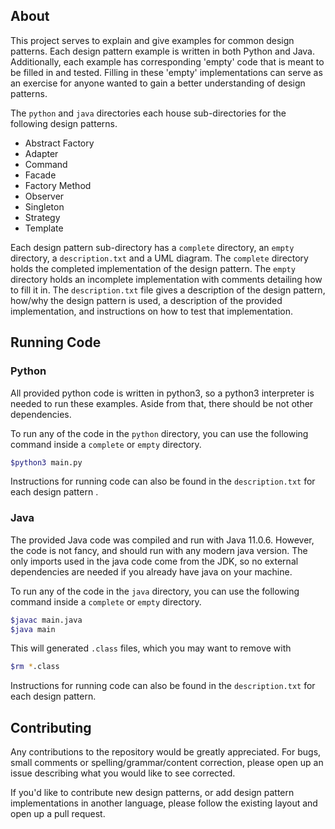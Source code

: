 ## About
This project serves to explain and give examples for common design
patterns. Each design pattern example is written in both Python and Java.
Additionally, each example has corresponding 'empty' code that is meant to be
filled in and tested. Filling in these 'empty' implementations can serve as an
exercise for anyone wanted to gain a better understanding of design patterns.

The `python` and `java` directories each house sub-directories for the following
design patterns.
- Abstract Factory
- Adapter
- Command
- Facade
- Factory Method
- Observer
- Singleton
- Strategy
- Template

Each design pattern sub-directory has a `complete` directory, an `empty`
directory, a `description.txt` and a UML diagram. The `complete` directory holds
the completed implementation of the design pattern. The `empty` directory holds
an incomplete implementation with comments detailing how to fill it in.
The `description.txt` file gives a description of the design pattern, how/why the design pattern is used, a description of the provided implementation, and instructions
on how to test that implementation.

## Running Code
### Python
All provided python code is written in python3, so a python3 interpreter is
needed to run these examples. Aside from that, there should be not other
dependencies.

To run any of the code in the `python` directory, you can use the following
command inside a `complete` or `empty` directory.
```bash
$python3 main.py
```

Instructions for running code can also be found in the `description.txt` for
each design pattern .

### Java
The provided Java code was compiled and run with Java 11.0.6. However, the code
is not fancy, and should run with any modern java version. The only imports used
in the java code come from the JDK, so no external dependencies are needed if
you already have java on your machine.

To run any of the code in the `java` directory, you can use the following
command inside a `complete` or `empty` directory.
```bash
$javac main.java
$java main
```
This will generated `.class` files, which you may want to remove with
```bash
$rm *.class
```

Instructions for running code can also be found in the `description.txt` for
each design pattern.

## Contributing
Any contributions to the repository would be greatly appreciated. For bugs,
small comments or spelling/grammar/content correction, please open up an issue
describing what you would like to see corrected.

If you'd like to contribute new design patterns, or add design pattern
implementations in another language, please follow the existing layout and
open up a pull request.
